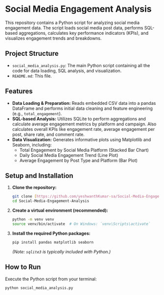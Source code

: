 # Social Media Engagement Analysis

This repository contains a Python script for analyzing social media engagement data. The script loads social media post data, performs SQL-based aggregations, calculates key performance indicators (KPIs), and visualizes engagement trends and breakdowns.

## Project Structure

-   `social_media_analysis.py`: The main Python script containing all the code for data loading, SQL analysis, and visualization.
-   `README.md`: This file.

## Features

-   **Data Loading & Preparation:** Reads embedded CSV data into a pandas DataFrame and performs initial data cleaning and feature engineering (e.g., `total_engagement`).
-   **SQL-based Analysis:** Utilizes SQLite to perform aggregations and calculate average engagement metrics by platform and campaign. Also calculates overall KPIs like engagement rate, average engagement per post, share rate, and comment rate.
-   **Data Visualization:** Generates informative plots using Matplotlib and Seaborn, including:
    -   Total Engagement by Social Media Platform (Stacked Bar Chart)
    -   Daily Social Media Engagement Trend (Line Plot)
    -   Average Engagement by Post Type and Platform (Bar Plot)

## Setup and Installation

1.  **Clone the repository:**
    ```bash
    git clone [https://github.com/yeshwanthKumar-sa/Social-Media-Engagement-Analysis.git](https://github.com/yeshwanthKumar-sa/Social-Media-Engagement-Analysis.git)
    cd Social-Media-Engagement-Analysis
    ```

2.  **Create a virtual environment (recommended):**
    ```bash
    python -m venv venv
    source venv/bin/activate  # On Windows: `venv\Scripts\activate`
    ```

3.  **Install the required Python packages:**
    ```bash
    pip install pandas matplotlib seaborn
    ```
    *(Note: `sqlite3` is typically included with Python.)*

## How to Run

Execute the Python script from your terminal:

```bash
python social_media_analysis.py

